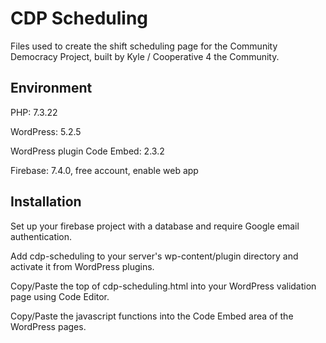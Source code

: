 # CDP Scheduling
Files used to create the shift scheduling page for the Community Democracy Project, built by Kyle / Cooperative 4 the Community.

## Environment
PHP: 7.3.22

WordPress: 5.2.5

WordPress plugin Code Embed: 2.3.2

Firebase: 7.4.0, free account, enable web app

## Installation
Set up your firebase project with a database and require Google email authentication.

Add cdp-scheduling to your server's wp-content/plugin directory and activate it from WordPress plugins.

Copy/Paste the top of cdp-scheduling.html into your WordPress validation page using Code Editor.

Copy/Paste the javascript functions into the Code Embed area of the WordPress pages.

